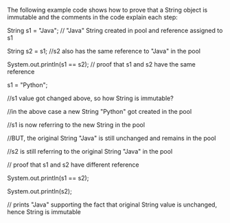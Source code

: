 The following example code shows how to prove that a String object is
immutable and the comments in the code explain each step:

String s1 = \"Java\"; // \"Java\" String created in pool and reference
assigned to s1

String s2 = s1; //s2 also has the same reference to \"Java\" in the pool

System.out.println(s1 == s2); // proof that s1 and s2 have the same
reference

s1 = \"Python\";

//s1 value got changed above, so how String is immutable?

//in the above case a new String \"Python\" got created in the pool

//s1 is now referring to the new String in the pool

//BUT, the original String \"Java\" is still unchanged and remains in
the pool

//s2 is still referring to the original String \"Java\" in the pool

// proof that s1 and s2 have different reference

System.out.println(s1 == s2);

System.out.println(s2);

// prints \"Java\" supporting the fact that original String value is
unchanged, hence String is immutable